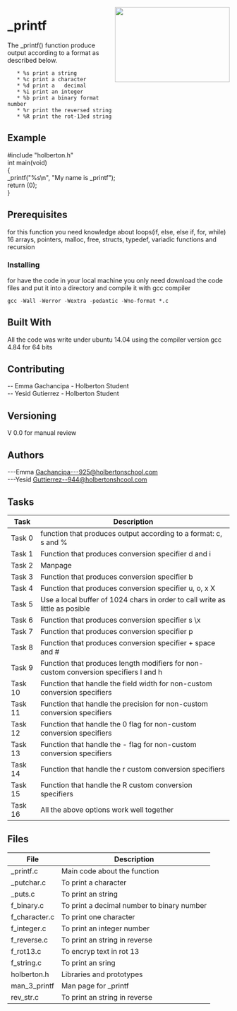 <p>
<img width="260" height="170" src="https://davidjohncoleman.com/wp-djc/wp-content/uploads/2017/06/HBTN-Borderless-CMYK-Logo-Vertical-Color-Black@1200ppi-300x236.png" align="right" >
</p>





# _printf

The _printf() function produce output according to a format as described below.
                                                                                
       * %s print a string                                                      
       * %c print a character                                                   
       * %d print a   decimal                                                   
       * %i print an integer                                                    
       * %b print a binary format number                                        
       * %r print the reversed string                                           
       * %R print the rot-13ed string                                           
                                                                                
## Example

#include "holberton.h"                                                          
int main(void)                                                                  
{                                                                               
   _printf("%s\n", "My name is _printf");                                       
   return (0);                                                                  
 }                                                                              
                                                                                
## Prerequisites

for this function you need knowledge about loops(if, else, else if, for, while)
16 arrays, pointers, malloc, free, structs, typedef, variadic functions and recursion

### Installing

for have the code in your local machine you only need download the code files and put it into a directory and compile it with gcc compiler 
```
gcc -Wall -Werror -Wextra -pedantic -Wno-format *.c
```
## Built With

All the code was write under ubuntu 14.04 using the compiler version
gcc 4.84 for 64 bits

## Contributing

-- Emma Gachancipa - Holberton Student                                          
-- Yesid Gutierrez - Holberton Student                                          

## Versioning

V 0.0 for manual review

## Authors

---Emma Gachancipa---925@holbertonschool.com                                    
---Yesid Guttierrez--944@holbertonshcool.com                                    

## Tasks

| Task             | Description                              |
| ------------------ | ---------------------------------------- |
| Task 0  | function that produces output according to a format: c, s and % |
| Task 1  | Function that produces conversion specifier d and i |
| Task 2  | Manpage |
| Task 3  | Function that produces conversion specifier b |
| Task 4  | Function that produces conversion specifier u, o, x X |
| Task 5  | Use a local buffer of 1024 chars in order to call write as little as posible |
| Task 6  | Function that produces conversion specifier s \x |
| Task 7  | Function that produces conversion specifier p |
| Task 8  | Function that produces conversion specifier + space and # |
| Task 9  | Function that produces length modifiers for non-custom conversion specifiers l and h |
| Task 10 | Function that handle the field width for non-custom conversion specifiers |
| Task 11 | Function that handle the precision for non-custom conversion specifiers|
| Task 12 | Function that handle the 0 flag for non-custom conversion specifiers|
| Task 13 | Function that handle the - flag for non-custom conversion specifiers|
| Task 14 | Function that handle the r custom conversion specifiers|
| Task 15 | Function that handle the R custom conversion specifiers|
| Task 16 | All the above options work well together|
## Files

| File               | Description                              |
| ------------------ | ---------------------------------------- |
|   _printf.c      | Main code about the function |
|   _putchar.c     | To print a character |
|   _puts.c        | To print an string |
|   f_binary.c     | To print a decimal number to binary number |
|   f_character.c  | To print one character |
|   f_integer.c    | To print an integer number |
|   f_reverse.c    | To print an string in reverse |
|   f_rot13.c      | To encryp text in rot 13 |
|   f_string.c     | To print an sring |
|   holberton.h    | Libraries and prototypes |
|   man_3_printf   | Man page for _printf |
|   rev_str.c      | To print an string in reverse|
